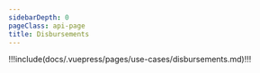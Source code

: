 ```yaml
---
sidebarDepth: 0
pageClass: api-page
title: Disbursements
---
```


!!!include(docs/.vuepress/pages/use-cases/disbursements.md)!!!
